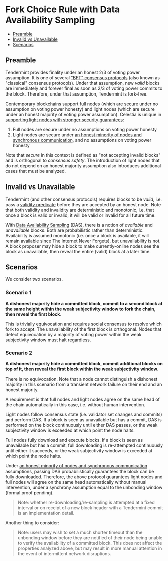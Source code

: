 # Fork Choice Rule with Data Availability Sampling

- [Preamble](#preamble)
- [Invalid vs Unavailable](#invalid-vs-unavailable)
- [Scenarios](#scenarios)

## Preamble

Tendermint provides finality under an honest 2/3 of voting
power assumption. It is one of several
["BFT" consensus protocols](https://arxiv.org/abs/1807.04938)
(also known as "classical" consensus protocols).
Under that assumption, new _valid_ blocks are immediately and
forever final as soon as 2/3 of voting power commits to the block.
Therefore, under that assumption, Tendermint is fork-free.

Contemporary blockchains support full nodes (which are
secure under no assumption on voting power honesty) and
light nodes (which are secure under an honest majority of
voting power assumption). Celestia is unique in
[supporting light nodes with stronger security guarantees](../../nodes/light-node.md):

1. Full nodes are secure under no assumptions on voting power honesty
2. Light nodes are secure under [an honest minority of nodes and synchronous communication](https://arxiv.org/abs/1809.09044),
  and no assumptions on voting power honesty

Note that _secure_ in this context is defined as "not accepting invalid blocks"
and is orthogonal to _consensus safety_. The introduction of light nodes
that do not depend on an honest majority assumption also introduces additional
cases that must be analyzed.

## Invalid vs Unavailable

Tendermint (and other consensus protocols) requires blocks to be _valid_,
i.e. pass a [validity predicate](https://arxiv.org/abs/1807.04938) before
they are accepted by an honest node. Note that both validity and invalidity
are deterministic and monotonic, i.e. that once a block is valid or invalid,
it will be valid or invalid for all future time.

With [Data Availability Sampling](https://arxiv.org/abs/1809.09044) (DAS),
there is a notion of _available_ and _unavailable_ blocks. Both are
probabilistic rather than deterministic. Availability is assumed
monotonic (i.e. once a block is available, it will remain available since
The Internet Never Forgets), but unavailability is not. A block proposer
may hide a block to make currently-online nodes see the block as unavailable,
then reveal the entire (valid) block at a later time.

## Scenarios

We consider two scenarios.

### Scenario 1

**A dishonest majority hide a committed block, commit to a second block
at the same height within the weak subjectivity window to fork the chain,
then reveal the first block**.

This is trivially equivocation and requires social consensus to resolve
which fork to accept. The unavailability of the first block is orthogonal.
Nodes that detect equivocation by a majority of voting power within the weak
subjectivity window must halt regardless.

### Scenario 2

**A dishonest majority hide a committed block, commit additional blocks on
top of it, then reveal the first block within the weak subjectivity window**.

There is no equivocation. Note that a node cannot distinguish a dishonest
majority in this scenario from a transient network failure on their end and
an honest majority.

A requirement is that full nodes and light nodes agree on the same head
of the chain automatically in this case, i.e. without human intervention.

Light nodes follow consensus state (i.e. validator set changes and commits)
and perform DAS. If a block is seen as unavailable but has a commit, DAS is
performed on the block continuously until either DAS passes, or the weak
subjectivity window is exceeded at which point the node halts.

Full nodes fully download and execute blocks. If a block is seen as
unavailable but has a commit, full downloading is re-attempted continuously
until either it succeeds, or the weak subjectivity window is exceeded at
which point the node halts.

Under [an honest minority of nodes and synchronous communication](https://arxiv.org/abs/1809.09044)
assumptions, passing DAS probabilistically guarantees the block can be
fully downloaded. Therefore, the above protocol guarantees light nodes
and full nodes will agree on the same head automatically without manual
intervention, under a synchrony assumption equal to the unbonding window
(formal proof pending).

> Note: whether re-downloading/re-sampling is attempted at a fixed interval
 or on receipt of a new block header with a Tendermint commit is an
 implementation detail.

Another thing to consider:

> Note: users may wish to set a much shorter timeout than the unbonding
  window before they are notified of their node being unable to verify the
  availability of a committed block. This does not affect the properties
  analyzed above, but may result in more manual attention in the event of
  intermittent network disruptions.
